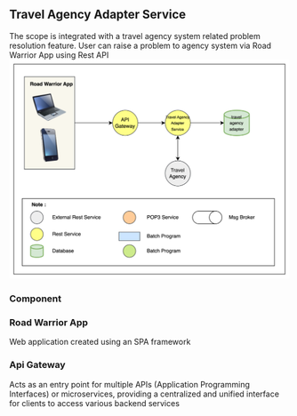 ## Travel Agency Adapter Service
The scope is integrated with a travel agency system related problem resolution feature. User can raise a problem to agency system via Road Warrior App using Rest API
![Trevel Agency Adapter Diagram](../images/travel-agency-adapter-microservice.png)

### Component
### Road Warrior App
Web application created using an SPA framework
### Api Gateway
Acts as an entry point for multiple APIs (Application Programming Interfaces) or microservices, providing a centralized and unified interface for clients to access various backend services
